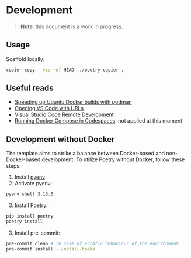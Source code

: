 # Development

> **Note**: this document is a work in progress.

## Usage

Scaffold locally:
```bash
copier copy --vcs-ref HEAD ../poetry-copier .
```

## Useful reads

- [Speeding up Ubuntu Docker builds with podman](https://www.declarativesystems.com/2020/02/27/speeding-up-ubuntu-docker-builds-with-podman.html)
- [Opening VS Code with URLs](https://github.com/Microsoft/vscode-docs/blob/main/docs/editor/command-line.md#opening-vs-code-with-urls)
- [Visual Studio Code Remote Development](https://github.com/microsoft/vscode-remote-release)
- [Running Docker Compose in Codespaces](https://notes.alexkehayias.com/running-docker-compose-in-codespaces/): not applied at this moment

## Development without Docker

The template aims to strike a balance between Docker-based and non-Docker-based development. To utilize Poetry without Docker, follow these steps:

1. Install [pyenv](https://github.com/pyenv/pyenv?tab=readme-ov-file#installation)
2. Activate pyenv: 
```bash 
pyenv shell 3.13.0
```
3. Install Poetry: 
```bash 
pip install poetry
poetry install
```
3. Install pre-commit:
```bash
pre-commit clean # In case of erratic behaviour of the environment
pre-commit install --install-hooks
```
